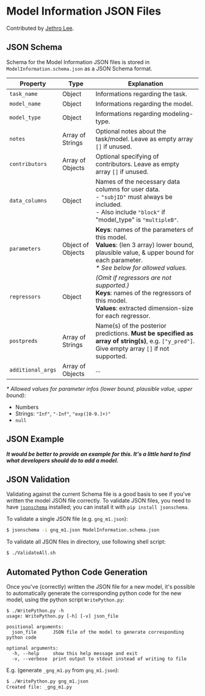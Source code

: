 # Model Information JSON Files

Contributed by [Jethro Lee][jethro-lee].

[jethro-lee]: https://github.com/dlemfh

## JSON Schema

Schema for the Model Information JSON files is stored in
`ModelInformation.schema.json` as a JSON Schema format.

| Property          | Type              | Explanation
|-------------------|-------------------|----------------------------------|
| `task_name`       | Object            | Informations regarding the task.
| `model_name`      | Object            | Informations regarding the model.
| `model_type`      | Object            | Informations regarding modeling-type.
| `notes`           | Array of Strings  | Optional notes about the task/model. Leave as empty array `[]` if unused.
| `contributors`    | Array of Objects  | Optional specifying of contributors. Leave as empty array `[]` if unused.
| `data_columns`    | Object            | Names of the necessary data columns for user data.</br> - `"subjID"` must always be included.</br> - Also include `"block"` if "model_type" is `"multipleB"`.
| `parameters`      | Object of Objects | **Keys**: names of the parameters of this model.</br> **Values**: (len 3 array) lower bound, plausible value, & upper bound for each parameter.</br> *\* See below for allowed values.*
| `regressors`      | Object            | *(Omit if regressors are not supported.)*</br> **Keys**: names of the regressors of this model.</br> **Values**: extracted dimension-size for each regressor.
| `postpreds`       | Array of Strings  | Name(s) of the posterior predictions. **Must be specified as array of string(s)**, e.g. `["y_pred"]`. Give empty array `[]` if not supported.
| `additional_args` | Array of Objects  | ...

*\* Allowed values for parameter infos (lower bound, plausible value, upper bound):*
- Numbers
- Strings: `"Inf"`, `"-Inf"`, `"exp([0-9.]+)"`
- `null`

## JSON Example

***It would be better to provide an example for this. It's a little hard to find
what developers should do to add a model.***

## JSON Validation

Validating against the current Schema file is a good basis to see if you've
written the model JSON file correctly.
To validate JSON files, you need to have [`jsonschema`][jsonschema] installed; you can
install it with `pip install jsonschema`.

[jsonschema]: https://github.com/Julian/jsonschema

To validate a single JSON file (e.g. `gng_m1.json`):

```sh
$ jsonschema -i gng_m1.json ModelInformation.schema.json
```

To validate all JSON files in directory, use following shell script:

```sh
$ ./ValidateAll.sh
```

## Automated Python Code Generation

Once you've (correctly) written the JSON file for a new model, it's possible to
automatically generate the corresponding python code for the new model,
using the python script `WritePython.py`:

```
$ ./WritePython.py -h
usage: WritePython.py [-h] [-v] json_file

positional arguments:
  json_file      JSON file of the model to generate corresponding python code

optional arguments:
  -h, --help     show this help message and exit
  -v, --verbose  print output to stdout instead of writing to file
```

E.g. (generate `_gng_m1.py` from `gng_m1.json`):

```sh
$ ./WritePython.py gng_m1.json
Created file: _gng_m1.py
```
